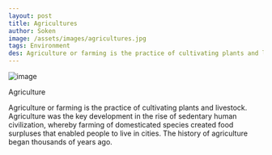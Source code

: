```yaml
---
layout: post
title: Agricultures
author: Soken
image: /assets/images/agricultures.jpg
tags: Environment
des: Agriculture or farming is the practice of cultivating plants and livestock. Agriculture was the key development in the rise of sedentary human civilization,
---
```



<img class="image" src="/assets/images/agricultures.jpg" alt="image">

Agriculture


Agriculture or farming is the practice of cultivating plants and livestock. Agriculture was the key development in the rise of sedentary human civilization, whereby farming of domesticated species created food surpluses that enabled people to live in cities. The history of agriculture began thousands of years ago.

